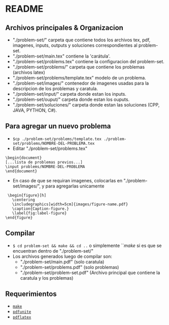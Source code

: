 README
======

Archivos principales & Organizacion
-----------------------------------
* "./problem-set/" carpeta que contiene todos los archivos tex, pdf, imagenes, inputs, outputs y soluciones correspondientes al problem-set.
* "./problem-set/main.tex" contiene la 'carátula'.
* "./problem-set/problems.tex" contiene la configuracion del problem-set.
* "./problem-set/problems/" carpeta que contiene los problemas (archivos latex)
* "./problem-set/problems/template.tex" modelo de un problema.
* "./problem-set/images/" contenedor de imagenes usadas para la descripcion de los problemas y caratula.
* "./problem-set/input/" carpeta donde estan los inputs.
* "./problem-set/ouput/" carpeta donde estan los ouputs.
* "./problem-set/soluciones/" carpeta donde estan las soluciones (CPP, JAVA, PYTHON, C#).

Para agregar un nuevo problema
------------------------------
* ``$cp ./problem-set/problems/template.tex ./problem-set/problems/NOMBRE-DEL-PROBLEMA.tex``
* Editar "./problem-set/problems.tex"
```
\begin{document}
[...lista de problemas previos...]
\input problems/NOMBRE-DEL-PROBLEMA
\end{document}
```
* En caso de que se requiran imagenes, colocarlas en "./problem-set/images/", y para agregarlas unicamente
```
 \begin{figure}[h]
   \centering
   \includegraphics[width=5cm]{images/figure-name.pdf}
   \caption{Caption-figure.}
   \label{fig:label-figure}
\end{figure}
```
Compilar
--------
* ``$ cd problem-set && make && cd ..`` o simplemente  ``$make$ si es que se encuentran dentro de "./problem-set/"
* Los archivos generados luego de compilar son:
    * "./problem-set/main.pdf" (solo caratula)
    * "./problem-set/problems.pdf" (solo problemas)
    * "./problem-set/problem-set.pdf" (Archivo principal que contiene la caratula y los problemas)

Requerimientos
--------------
* [`make`](http://linux.die.net/man/1/make)
* [`pdfunite`](http://manpages.ubuntu.com/manpages/precise/man1/pdfunite.1.html)
* [`pdflatex`](https://help.ubuntu.com/community/LaTeX)
